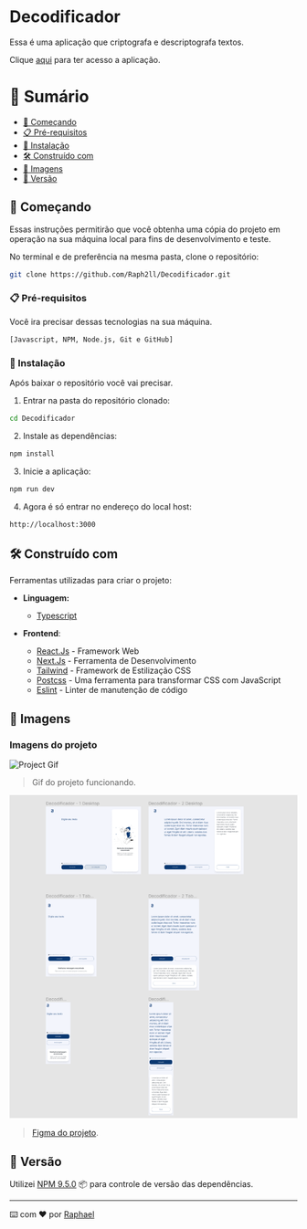 # Decodificador

Essa é uma aplicação que criptografa e descriptografa textos.

Clique [aqui](https://raph2ll.github.io/Decodificador/?#) para ter acesso a aplicação.

# 🔖 Sumário

- [🚀 Começando](#começando)
- [📋 Pré-requisitos](#pré-requisitos)
- [🔧 Instalação](#instalação)
- [🛠️ Construído com](#construído-com)
- [🎥 Imagens](#imagens)
- [📌 Versão](#versão)

<div id='começando'/> 

## 🚀 Começando

Essas instruções permitirão que você obtenha uma cópia do projeto em operação na sua máquina local para fins de desenvolvimento e teste.

No terminal e de preferência na mesma pasta, clone o repositório:

```sh
git clone https://github.com/Raph2ll/Decodificador.git
```

<div id='pré-requisitos'/>

### 📋 Pré-requisitos

Você ira precisar dessas tecnologias na sua máquina.

```sh
[Javascript, NPM, Node.js, Git e GitHub]
```

<div id='instalação'/>

### 🔧 Instalação

Após baixar o repositório você vai precisar.

1. Entrar na pasta do repositório clonado:

```sh
cd Decodificador
```

2. Instale as dependências:

```sh
npm install 
```

3. Inicie a aplicação:

```sh
npm run dev
```

4. Agora é só entrar no endereço do local host:

```sh
http://localhost:3000
```

<div id='construído-com'/>

## 🛠️ Construído com

Ferramentas utilizadas para criar o projeto:

- **Linguagem:** 
  - [Typescript](https://www.typescriptlang.org)

 - **Frontend**: 
    - [React.Js](https://pt-br.reactjs.org) - Framework Web
    - [Next.Js](https://nextjs.org) - Ferramenta de Desenvolvimento
    - [Tailwind](https://tailwindcss.com) - Framework de Estilização CSS
    - [Postcss](https://postcss.org) - Uma ferramenta para transformar CSS com JavaScript
    - [Eslint](https://eslint.org) - Linter de manutenção de código

<div id='imagens'/>

## 🎥 Imagens

### Imagens do projeto 

<img alt="Project Gif" width="600" src="/public/images/localhost_3000___-Google-Chrome-2023-04-15-08-56-51.gif" >

>  Gif do projeto funcionando.

<img alt="Figma" width="600" src="/public/images/figma.png" >

>  [Figma do projeto](https://www.figma.com/file/tvFEYhVfZTjdJ5P24RGV21?embed_host=share&kind=&node-id=0%3A1&t=tFWf6HPc1SvKye9t-1&viewer=1).

<div id='versão'/>

## 📌 Versão

Utilizei [NPM 9.5.0](https://www.npmjs.com) :package: para controle de versão das dependências.

---
⌨️ com ❤️ por [Raphael](https://github.com/Raph2ll)
